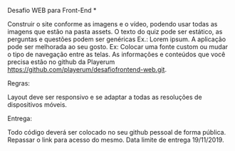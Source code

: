 Desafio WEB para Front-End *

Construir o site conforme as imagens e o vídeo, podendo usar todas as imagens que estão na pasta assets.
O texto do quiz pode ser estático, as perguntas e questões podem ser genéricas Ex.: Lorem ipsum.
A aplicação pode ser melhorada ao seu gosto. Ex: Colocar uma fonte custom ou mudar o tipo de navegação entre as telas.
As informações e conteúdos que você precisa estão no github da Playerum https://github.com/playerum/desafiofrontend-web.git.

Regras:

Layout deve ser responsivo e se adaptar a todas as resoluções de dispositivos móveis.

Entrega:

Todo código deverá ser colocado no seu github pessoal de forma pública. Repassar o link para acesso do mesmo.
Data limite de entrega 19/11/2019.
